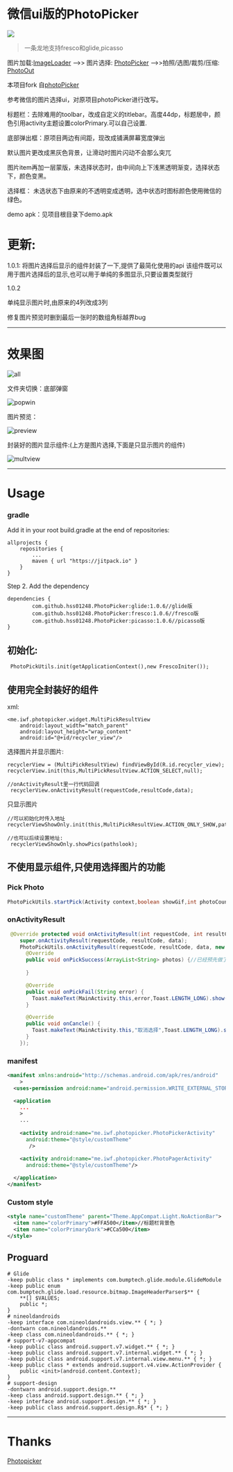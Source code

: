 
# 微信ui版的PhotoPicker

[![](https://jitpack.io/v/glassLake/PhotoPicker.svg)](https://jitpack.io/#glassLake/PhotoPicker)



> 一条龙地支持fresco和glide,picasso

图片加载:[ImageLoader](https://github.com/hss01248/ImageLoader)  -->> 图片选择: [PhotoPicker](https://github.com/hss01248/PhotoPicker)  -->>拍照/选图/裁剪/压缩: [PhotoOut](https://github.com/hss01248/PhotoOut)





本项目fork 自[photoPicker](https://github.com/donglua/PhotoPicker)

参考微信的图片选择ui，对原项目photoPicker进行改写。

标题栏：去除难用的toolbar，改成自定义的titlebar。高度44dp，标题居中，颜色引用activity主题设置colorPrimary.可以自己设置.

底部弹出框：原项目两边有间距，现改成铺满屏幕宽度弹出

默认图片更改成黑灰色背景，让滑动时图片闪动不会那么突兀

图片item再加一层蒙版，未选择状态时，由中间向上下浅黑透明渐变，选择状态下，颜色变黑。

选择框： 未选状态下由原来的不透明变成透明，选中状态时图标颜色使用微信的绿色。



demo apk：见项目根目录下demo.apk


# 更新:

1.0.1: 
将图片选择后显示的组件封装了一下,提供了最简化使用的api
该组件既可以用于图片选择后的显示,也可以用于单纯的多图显示,只要设置类型就行



1.0.2

单纯显示图片时,由原来的4列改成3列

修复图片预览时删到最后一张时的数组角标越界bug



---

# 效果图
 ![all](all.jpg)




文件夹切换：底部弹窗



 ![popwin](popwin.jpg)





图片预览：

 ![preview](preview.jpg)



封装好的图片显示组件:(上方是图片选择,下面是只显示图片的组件)

 ![multview](multview.png)



---

# Usage

### gradle

Add it in your root build.gradle at the end of repositories:

	allprojects {
		repositories {
			...
			maven { url "https://jitpack.io" }
		}
	}
Step 2. Add the dependency

	dependencies {
	        com.github.hss01248.PhotoPicker:glide:1.0.6//glide版
			com.github.hss01248.PhotoPicker:fresco:1.0.6//fresco版
			com.github.hss01248.PhotoPicker:picasso:1.0.6//picasso版
	}


## 初始化:

```
 PhotoPickUtils.init(getApplicationContext(),new FrescoIniter());

```

## 使用完全封装好的组件



xml:

```
<me.iwf.photopicker.widget.MultiPickResultView
    android:layout_width="match_parent"
    android:layout_height="wrap_content"
    android:id="@+id/recycler_view"/>
```

选择图片并显示图片:

```
recyclerView = (MultiPickResultView) findViewById(R.id.recycler_view);
recyclerView.init(this,MultiPickResultView.ACTION_SELECT,null);

//onActivityResult里一行代码回调
 recyclerView.onActivityResult(requestCode,resultCode,data);
```



只显示图片

```
//可以初始化时传入地址
recyclerViewShowOnly.init(this,MultiPickResultView.ACTION_ONLY_SHOW,pathslook);

//也可以后续设置地址:
 recyclerViewShowOnly.showPics(pathslook);
```



## 不使用显示组件,只使用选择图片的功能

### Pick Photo

```java
PhotoPickUtils.startPick(Activity context,boolean showGif,int photoCount,ArrayList<String> photos)
```

### 

### onActivityResult
```java
 @Override protected void onActivityResult(int requestCode, int resultCode, Intent data) {
    super.onActivityResult(requestCode, resultCode, data);
    PhotoPickUtils.onActivityResult(requestCode, resultCode, data, new 		PhotoPickUtils.PickHandler() {
      @Override
      public void onPickSuccess(ArrayList<String> photos) {//已经预先做了null或size为0的判断
       
      }

      @Override
      public void onPickFail(String error) {
        Toast.makeText(MainActivity.this,error,Toast.LENGTH_LONG).show();
      }

      @Override
      public void onCancle() {
        Toast.makeText(MainActivity.this,"取消选择",Toast.LENGTH_LONG).show();
      }
    });
```

### manifest
```xml
<manifest xmlns:android="http://schemas.android.com/apk/res/android"
    >
  <uses-permission android:name="android.permission.WRITE_EXTERNAL_STORAGE"/>

  <application
    ...
    >
    ...
    
    <activity android:name="me.iwf.photopicker.PhotoPickerActivity"
      android:theme="@style/customTheme" 
       />

    <activity android:name="me.iwf.photopicker.PhotoPagerActivity"
      android:theme="@style/customTheme"/>
    
  </application>
</manifest>
```
### Custom style
```xml
<style name="customTheme" parent="Theme.AppCompat.Light.NoActionBar">
  <item name="colorPrimary">#FFA500</item>//标题栏背景色
  <item name="colorPrimaryDark">#CCa500</item>
</style>
```





## Proguard

```
# Glide
-keep public class * implements com.bumptech.glide.module.GlideModule
-keep public enum com.bumptech.glide.load.resource.bitmap.ImageHeaderParser$** {
    **[] $VALUES;
    public *;
}
# nineoldandroids
-keep interface com.nineoldandroids.view.** { *; }
-dontwarn com.nineoldandroids.**
-keep class com.nineoldandroids.** { *; }
# support-v7-appcompat
-keep public class android.support.v7.widget.** { *; }
-keep public class android.support.v7.internal.widget.** { *; }
-keep public class android.support.v7.internal.view.menu.** { *; }
-keep public class * extends android.support.v4.view.ActionProvider {
    public <init>(android.content.Context);
}
# support-design
-dontwarn android.support.design.**
-keep class android.support.design.** { *; }
-keep interface android.support.design.** { *; }
-keep public class android.support.design.R$* { *; }
```

---

# Thanks 

[Photopicker](https://github.com/donglua/PhotoPicker)

